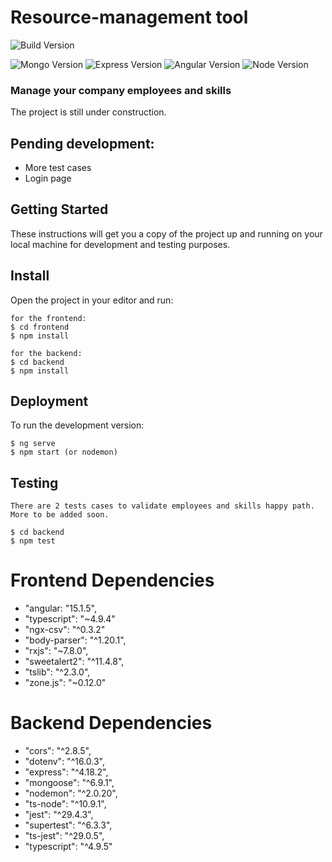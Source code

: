 # Resource-management tool

![Build Version](https://img.shields.io/badge/Build%20Version-v1.0alpha-red.svg?style=for-the-badge)

![Mongo Version](https://img.shields.io/badge/mongodb-v5.0.14-61DAF8?style=for-the-badge&logo=mongodb)
![Express Version](https://img.shields.io/badge/express-v4.18.2-61DAF8?style=for-the-badge&logo=express)
![Angular Version](https://img.shields.io/badge/angular-v15.1.50-61DAF8?style=for-the-badge&logo=angular)
![Node Version](https://img.shields.io/badge/node.js-v16.14.2-339933?style=for-the-badge&logo=node.js)

### Manage your company employees and skills

The project is still under construction. 

## Pending development: 
- More test cases
- Login page

## Getting Started

These instructions will get you a copy of the project up and running on your local machine for development and testing purposes.

## Install

Open the project in your editor and run:

```
for the frontend:
$ cd frontend
$ npm install

for the backend:
$ cd backend
$ npm install

```

## Deployment

To run the development version:

```
$ ng serve
$ npm start (or nodemon)
```

## Testing

```
There are 2 tests cases to validate employees and skills happy path. More to be added soon.

$ cd backend
$ npm test
```

# Frontend Dependencies

- "angular: "15.1.5",
- "typescript": "~4.9.4"
- "ngx-csv": "^0.3.2"
- "body-parser": "^1.20.1",
- "rxjs": "~7.8.0",
- "sweetalert2": "^11.4.8",
- "tslib": "^2.3.0",
- "zone.js": "~0.12.0"

# Backend Dependencies

- "cors": "^2.8.5",
- "dotenv": "^16.0.3",
- "express": "^4.18.2",
- "mongoose": "^6.9.1",
- "nodemon": "^2.0.20",
- "ts-node": "^10.9.1",
- "jest": "^29.4.3",
- "supertest": "^6.3.3",
- "ts-jest": "^29.0.5",
- "typescript": "^4.9.5"


